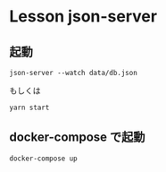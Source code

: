 # Lesson json-server

## 起動

```
json-server --watch data/db.json
```

もしくは

```
yarn start
```

## docker-compose で起動

```
docker-compose up
```
